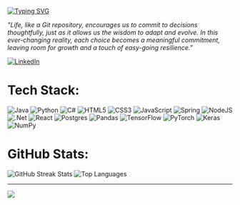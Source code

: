 [![Typing SVG](https://readme-typing-svg.demolab.com?font=Source+Code+Pro&pause=1000&color=F70000&center=true&random=false&width=435&lines=Hi%2C+Im+Tarek.+Welcome+to+my+Journey;Full+Stack+Developer;Machine+Learning+%2F+Deep+Learning)](https://git.io/typing-svg)

_"Life, like a Git repository, encourages us to commit to decisions thoughtfully, just as it allows us the wisdom to adapt and evolve. In this ever-changing reality, each choice becomes a meaningful commitment, leaving room for growth and a touch of easy-going resilience."_





[![LinkedIn](https://img.shields.io/badge/LinkedIn-%230077B5.svg?logo=linkedin&logoColor=white)](https://linkedin.com/in/tarek-u-ahmed) 

# Tech Stack:
![Java](https://img.shields.io/badge/java-%23ED8B00.svg?style=for-the-badge&logo=java&logoColor=white) ![Python](https://img.shields.io/badge/python-3670A0?style=for-the-badge&logo=python&logoColor=ffdd54) ![C#](https://img.shields.io/badge/c%23-%23239120.svg?style=for-the-badge&logo=c-sharp&logoColor=white) ![HTML5](https://img.shields.io/badge/html5-%23E34F26.svg?style=for-the-badge&logo=html5&logoColor=white) ![CSS3](https://img.shields.io/badge/css3-%231572B6.svg?style=for-the-badge&logo=css3&logoColor=white) ![JavaScript](https://img.shields.io/badge/javascript-%23323330.svg?style=for-the-badge&logo=javascript&logoColor=%23F7DF1E) ![Spring](https://img.shields.io/badge/spring-%236DB33F.svg?style=for-the-badge&logo=spring&logoColor=white) ![NodeJS](https://img.shields.io/badge/node.js-6DA55F?style=for-the-badge&logo=node.js&logoColor=white) ![.Net](https://img.shields.io/badge/.NET-5C2D91?style=for-the-badge&logo=.net&logoColor=white) ![React](https://img.shields.io/badge/react-%2320232a.svg?style=for-the-badge&logo=react&logoColor=%2361DAFB) ![Postgres](https://img.shields.io/badge/postgres-%23316192.svg?style=for-the-badge&logo=postgresql&logoColor=white) ![Pandas](https://img.shields.io/badge/pandas-%23150458.svg?style=for-the-badge&logo=pandas&logoColor=white) ![TensorFlow](https://img.shields.io/badge/TensorFlow-%23FF6F00.svg?style=for-the-badge&logo=TensorFlow&logoColor=white) ![PyTorch](https://img.shields.io/badge/PyTorch-%23EE4C2C.svg?style=for-the-badge&logo=PyTorch&logoColor=white) ![Keras](https://img.shields.io/badge/Keras-%23D00000.svg?style=for-the-badge&logo=Keras&logoColor=white) ![NumPy](https://img.shields.io/badge/numpy-%23013243.svg?style=for-the-badge&logo=numpy&logoColor=white)
# GitHub Stats:

![GitHub Streak Stats](https://github-readme-streak-stats.herokuapp.com/?user=COD3BENDER&theme=dark&hide_border=false) ![Top Languages](https://github-readme-stats.vercel.app/api/top-langs/?username=QUANTBEND3R&theme=dark&hide_border=false&include_all_commits=true&count_private=true&layout=compact) 

---
[![](https://visitcount.itsvg.in/api?id=TarekQMUL&icon=0&color=0)](https://visitcount.itsvg.in)
